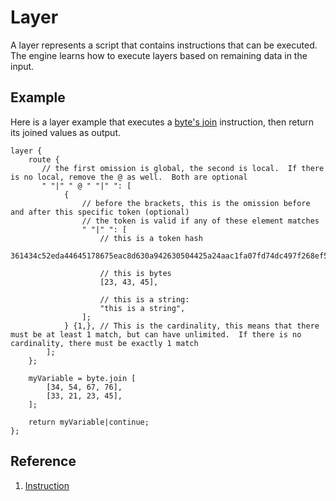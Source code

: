 # Layer
A layer represents a script that contains instructions that can be executed.  The engine learns how to execute layers based on remaining data in the input.

## Example
Here is a layer example that executes a [byte's join](instruction/assignment/assignable/byte/readme.md) instruction, then return its joined values as output.
```
layer {
    route {
       // the first omission is global, the second is local.  If there is no local, remove the @ as well.  Both are optional
       " "|" " @ " "|" ": [
            {
                // before the brackets, this is the omission before and after this specific token (optional)
                // the token is valid if any of these element matches
                " "|" ": [
                    // this is a token hash
                    361434c52eda44645178675eac8d630a942630504425a24aac1fa07fd74dc497f268ef585bcebded3f5b50facae47b431901345abe5354c84aec455c1baa9b85,
                    
                    // this is bytes
                    [23, 43, 45],

                    // this is a string:
                    "this is a string",
                ];
            } {1,}, // This is the cardinality, this means that there must be at least 1 match, but can have unlimited.  If there is no cardinality, there must be exactly 1 match
        ];
    };

    myVariable = byte.join [
        [34, 54, 67, 76],
        [33, 21, 23, 45],
    ];

    return myVariable|continue;
};

```

## Reference
1. [Instruction](instruction/readme.md)